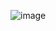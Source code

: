 ![image](https://github.com/G-Balamurugan/SeleniumAutomation/assets/109854570/b7c8c513-7fd7-496f-8544-ab7f2c6c41f7)
